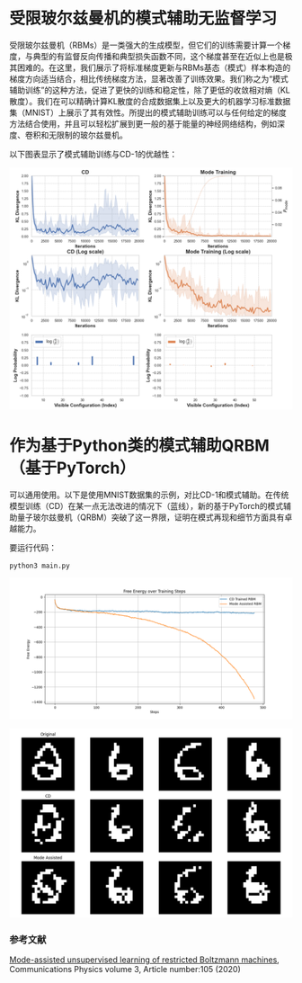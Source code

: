 # 受限玻尔兹曼机的模式辅助无监督学习
受限玻尔兹曼机（RBMs）是一类强大的生成模型，但它们的训练需要计算一个梯度，与典型的有监督反向传播和典型损失函数不同，这个梯度甚至在近似上也是极其困难的。在这里，我们展示了将标准梯度更新与RBMs基态（模式）样本构造的梯度方向适当结合，相比传统梯度方法，显著改善了训练效果。我们称之为“模式辅助训练”的这种方法，促进了更快的训练和稳定性，除了更低的收敛相对熵（KL散度）。我们在可以精确计算KL散度的合成数据集上以及更大的机器学习标准数据集（MNIST）上展示了其有效性。所提出的模式辅助训练可以与任何给定的梯度方法结合使用，并且可以轻松扩展到更一般的基于能量的神经网络结构，例如深度、卷积和无限制的玻尔兹曼机。

以下图表显示了模式辅助训练与CD-1的优越性：

![OUTOUT](https://github.com/DynexCN/mode_assisted_unsupervised_learning/blob/main/output.png)

# 作为基于Python类的模式辅助QRBM（基于PyTorch）

可以通用使用。以下是使用MNIST数据集的示例，对比CD-1和模式辅助。在传统模型训练（CD）在某一点无法改进的情况下（蓝线），新的基于PyTorch的模式辅助量子玻尔兹曼机（QRBM）突破了这一界限，证明在模式再现和细节方面具有卓越能力。

要运行代码：

```
python3 main.py
```


![Figure_8](https://github.com/DynexCN/mode_assisted_unsupervised_learning/blob/main/Figure_8.png)

![Figure_1](https://github.com/DynexCN/mode_assisted_unsupervised_learning/blob/main/Figure_1.png)

### 参考文献
[Mode-assisted unsupervised learning of restricted Boltzmann machines](https://arxiv.org/pdf/2001.05559.pdf), Communications Physics volume 3, Article number:105 (2020)
